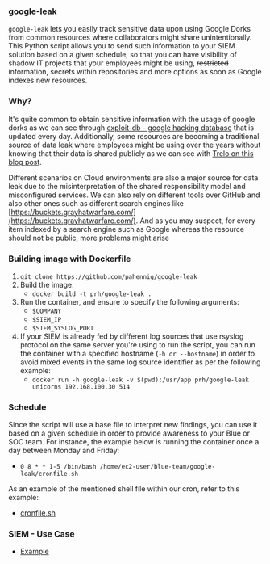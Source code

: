 ### google-leak

`google-leak` lets you easily track sensitive data upon using Google Dorks from common resources where collaborators might share unintentionally. This Python script allows you to send such information to your SIEM solution based on a given schedule, so that you can have visibility of shadow IT projects that your employees might be using, ~~restricted~~ information, secrets within repositories and more options as soon as Google indexes new resources.

### Why?
It's quite common to obtain sensitive information with the usage of google dorks as we can see through [exploit-db - google hacking database](https://www.exploit-db.com/google-hacking-database) that is updated every day.  Additionally, some resources are becoming a traditional source of data leak where employees might be using over the years without knowing that their data is shared publicly as we can see with [Trelo on this blog post](https://www.kaspersky.com/blog/trello-data-leaks/39497/). 

Different scenarios on Cloud environments are also a major source for data leak due to the misinterpretation of the shared responsibility model and misconfigured services. We can also rely on different tools over GitHub and also other ones such as different search engines like [https://buckets.grayhatwarfare.com/](https://buckets.grayhatwarfare.com/). And as you may suspect, for every item indexed by a search engine such as Google whereas the resource should not be public, more problems might arise

### Building image with Dockerfile
1. `git clone https://github.com/pahennig/google-leak`
2. Build the image:
	*  `docker build -t prh/google-leak .`
3. Run the container, and ensure to specify the following arguments:
	* `$COMPANY`
	* `$SIEM_IP`
	* `$SIEM_SYSLOG_PORT` 
4. If your SIEM is already fed by different log sources that use rsyslog protocol on the same server you're using to run the script, you can run the container with a specified hostname (`-h or --hostname`) in order to avoid mixed events in the same log source identifier as per the following example:
	* `docker run -h google-leak -v $(pwd):/usr/app prh/google-leak unicorns 192.168.100.30 514`

### Schedule
Since the script will use a base file to interpret new findings, you can use it based on a given schedule in order to provide awareness to your Blue or SOC team. For instance, the example below is running the container once a day between Monday and Friday:
* `0 8 * * 1-5 /bin/bash /home/ec2-user/blue-team/google-leak/cronfile.sh`

As an example of the mentioned shell file within our cron, refer to this example:
* [cronfile.sh](https://github.com/pahennig/google-leak/blob/main/cronfile.sh)

### SIEM - Use Case
* [Example](https://github.com/pahennig/google-leak/tree/siem)